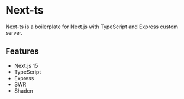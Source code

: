 # Next-ts

Next-ts is a boilerplate for Next.js with TypeScript and Express custom server.

## Features

- Next.js 15
- TypeScript
- Express
- SWR
- Shadcn
